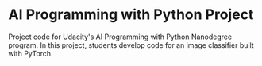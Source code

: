 # AI Programming with Python Project

Project code for Udacity's AI Programming with Python Nanodegree program. In this project, students develop code for an image classifier built with PyTorch.
